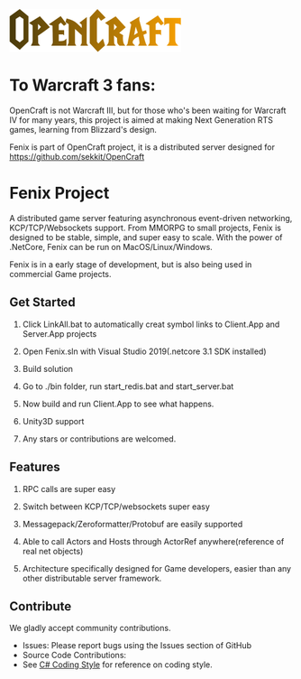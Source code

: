 
![image](/src/images/opencraft.png)

   
# To Warcraft 3 fans:
OpenCraft is not Warcraft III, but for those who's been waiting for Warcraft IV for many years,
this project is aimed at making Next Generation RTS games, learning from Blizzard's design.

Fenix is part of OpenCraft project, it is a distributed server designed for https://github.com/sekkit/OpenCraft


# Fenix Project
 
A distributed game server featuring asynchronous event-driven networking, KCP/TCP/Websockets support.
From MMORPG to small projects, Fenix is designed to be stable, simple, and super easy to scale.
With the power of .NetCore, Fenix can be run on MacOS/Linux/Windows.

Fenix is in a early stage of development, but is also being used in commercial Game projects.


## Get Started

1. Click LinkAll.bat to automatically creat symbol links to Client.App and Server.App projects

2. Open Fenix.sln with Visual Studio 2019(.netcore 3.1 SDK installed)

3. Build solution

3. Go to ./bin folder, run start_redis.bat and start_server.bat

4. Now build and run Client.App to see what happens.

5. Unity3D support

6. Any stars or contributions are welcomed.

## Features

1. RPC calls are super easy
    
2. Switch between KCP/TCP/websockets super easy

3. Messagepack/Zeroformatter/Protobuf are easily supported

4. Able to call Actors and Hosts through ActorRef anywhere(reference of real net objects)
 
5. Architecture specifically designed for Game developers, easier than any other distributable server framework.

## Contribute

We gladly accept community contributions.

* Issues: Please report bugs using the Issues section of GitHub
* Source Code Contributions: 
 * See [C# Coding Style](https://github.com/Azure/DotNetty/wiki/C%23-Coding-Style) for reference on coding style.
